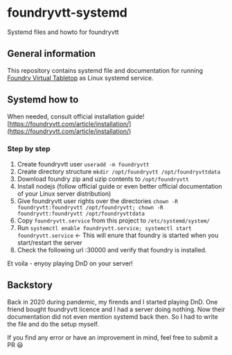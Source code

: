 # foundryvtt-systemd
Systemd files and howto for foundryvtt

## General information

This repository contains systemd file and documentation for running [Foundry Virtual Tabletop](https://foundryvtt.com/) as Linux systemd service.

## Systemd how to

When needed, consult official installation guide! [https://foundryvtt.com/article/installation/](https://foundryvtt.com/article/installation/)

### Step by step

1. Create foundryvtt user `useradd -m foundryvtt`
2. Create directory structure `mkdir /opt/foundryvtt /opt/foundryvttdata`
3. Download foundry zip and uzip contents to `/opt/foundryvtt`
4. Install nodejs (follow official guide or even better official documentation of your Linux server distribution)
5. Give foundryvtt user rights over the directories `chown -R foundryvtt:foundryvtt /opt/foundryvtt; chown -R foundryvtt:foundryvtt /opt/foundryvttdata`
6. Copy `foundryvtt.service` from this project to `/etc/systemd/system/`
7. Run `systemctl enable foundryvtt.service; systemctl start foundryvtt.service` <- This will enure that foundry is started when you start/restart the server
8. Check the following url <your server ip>:30000 and verify that foundry is installed.

Et voila - enyoy playing DnD on your server!

## Backstory

Back in 2020 during pandemic, my firends and I started playing DnD. One friend bought foundryvtt licence and I had a server doing nothing.
Now their documentation did not even mention systemd back then. So I had to write the file and do the setup myself.

If you find any error or have an improvement in mind, feel free to submit a PR 😃
